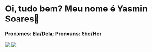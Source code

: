 # Oi, tudo bem? Meu nome é Yasmin Soares👋
### Pronomes: Ela/Dela; Pronouns: She/Her
<!--
**yasmws/yasmws** is a ✨ _special_ ✨ repository because its `README.md` (this file) appears on your GitHub profile.

Here are some ideas to get you started:

- 🔭 I’m currently working on ...
- 🌱 I’m currently learning ...
- 👯 I’m looking to collaborate on ...
- 🤔 I’m looking for help with ...
- 💬 Ask me about ...
- 📫 How to reach me: ...
- 😄 Pronouns: ...
- ⚡ Fun fact: ...
-->

<a href="https://github.com/yasmws/yasmws">
  <img align="center" src="https://github-readme-stats.vercel.app/api/pin/?username=yasmws&repo=yasmws&theme=nightowl" />
</a>
<a href="https://github.com/yasmws/yasmws">
  <img align="center" src="https://github-readme-stats.vercel.app/api?username=yasmws&show_icons=true&theme=nightowl" />
</a>
